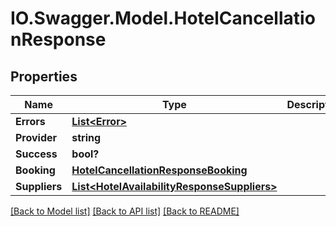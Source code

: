 # IO.Swagger.Model.HotelCancellationResponse
## Properties

Name | Type | Description | Notes
------------ | ------------- | ------------- | -------------
**Errors** | [**List&lt;Error&gt;**](Error.md) |  | [optional] 
**Provider** | **string** |  | [optional] 
**Success** | **bool?** |  | [optional] 
**Booking** | [**HotelCancellationResponseBooking**](HotelCancellationResponseBooking.md) |  | [optional] 
**Suppliers** | [**List&lt;HotelAvailabilityResponseSuppliers&gt;**](HotelAvailabilityResponseSuppliers.md) |  | [optional] 

[[Back to Model list]](../README.md#documentation-for-models) [[Back to API list]](../README.md#documentation-for-api-endpoints) [[Back to README]](../README.md)


